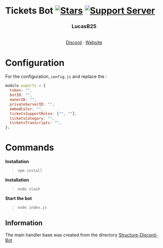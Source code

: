 # Tickets Bot [![Stars](https://img.shields.io/github/stars/LucasB25/tickets-bot)](https://github.com/LucasB25/tickets-bot) [![Support Server](https://img.shields.io/discord/977917469710749736.svg?label=&logo=discord&logoColor=ffffff&color=7389D8&labelColor=6A7EC2)](https://discord.gg/ATYQ8GsDHR)

  <h3 align="center">LucasB25</h3>

  <p align="center">
    <br />
    <a href="https://discord.gg/ATYQ8GsDHR">Discord</a>
    ·
    <a href="https://lucasb25.tk">Website</a>
  </p>
</div>


# Configuration

For the configuration, `config.js` and replace the :

```js
module.exports = {
  token: "",
  botID: "",
  ownerID: "",
  privateServerID: "",
  embedColor: "",
  ticketsSupportRoles: ["", ""],
  ticketsCategory: "",
  ticketsTranscripts: "",
};
```

# Commands

**Installation**

> `npm install`

**Installation**

> `node slash`

**Start the bot**

> `node index.js`

## Information

The main handler base was created from the directory [Structure-Discord-Bot](https://github.com/meliooff/Structure-Discord-Bot)
